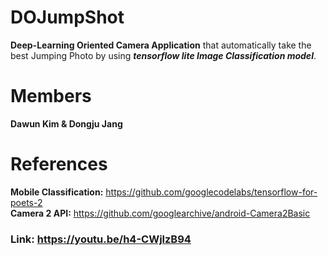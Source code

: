# DOJumpShot
**Deep-Learning Oriented Camera Application** that automatically take the best Jumping Photo by using ***tensorflow lite Image Classification model***.

# Members
**Dawun Kim & Dongju Jang**

# References
**Mobile Classification:** https://github.com/googlecodelabs/tensorflow-for-poets-2  
**Camera 2 API:** https://github.com/googlearchive/android-Camera2Basic

### Link: https://youtu.be/h4-CWjlzB94
